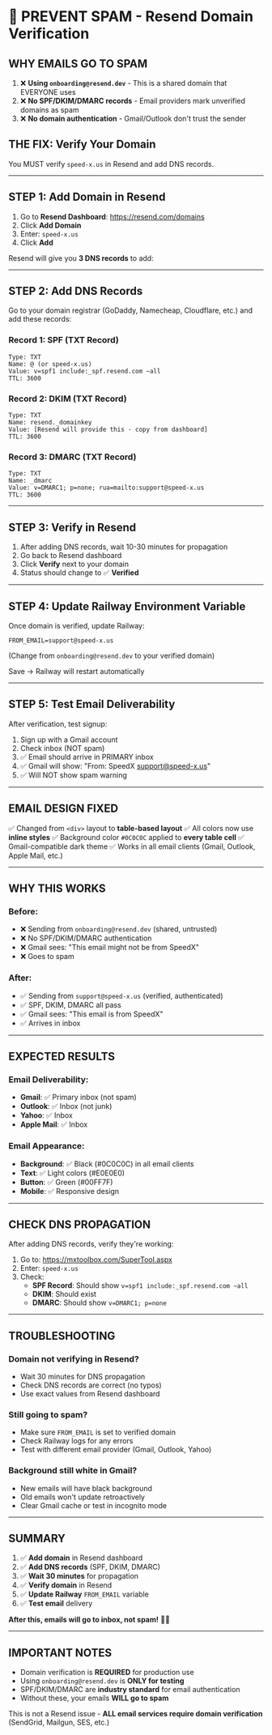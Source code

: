 # 🚨 PREVENT SPAM - Resend Domain Verification

## WHY EMAILS GO TO SPAM

1. ❌ **Using `onboarding@resend.dev`** - This is a shared domain that EVERYONE uses
2. ❌ **No SPF/DKIM/DMARC records** - Email providers mark unverified domains as spam
3. ❌ **No domain authentication** - Gmail/Outlook don't trust the sender

## THE FIX: Verify Your Domain

You MUST verify `speed-x.us` in Resend and add DNS records.

---

## STEP 1: Add Domain in Resend

1. Go to **Resend Dashboard**: https://resend.com/domains
2. Click **Add Domain**
3. Enter: `speed-x.us`
4. Click **Add**

Resend will give you **3 DNS records** to add:

---

## STEP 2: Add DNS Records

Go to your domain registrar (GoDaddy, Namecheap, Cloudflare, etc.) and add these records:

### Record 1: SPF (TXT Record)
```
Type: TXT
Name: @ (or speed-x.us)
Value: v=spf1 include:_spf.resend.com ~all
TTL: 3600
```

### Record 2: DKIM (TXT Record)
```
Type: TXT
Name: resend._domainkey
Value: [Resend will provide this - copy from dashboard]
TTL: 3600
```

### Record 3: DMARC (TXT Record)
```
Type: TXT
Name: _dmarc
Value: v=DMARC1; p=none; rua=mailto:support@speed-x.us
TTL: 3600
```

---

## STEP 3: Verify in Resend

1. After adding DNS records, wait 10-30 minutes for propagation
2. Go back to Resend dashboard
3. Click **Verify** next to your domain
4. Status should change to ✅ **Verified**

---

## STEP 4: Update Railway Environment Variable

Once domain is verified, update Railway:

```
FROM_EMAIL=support@speed-x.us
```

(Change from `onboarding@resend.dev` to your verified domain)

Save → Railway will restart automatically

---

## STEP 5: Test Email Deliverability

After verification, test signup:

1. Sign up with a Gmail account
2. Check inbox (NOT spam)
3. ✅ Email should arrive in PRIMARY inbox
4. ✅ Gmail will show: "From: SpeedX <support@speed-x.us>"
5. ✅ Will NOT show spam warning

---

## EMAIL DESIGN FIXED

✅ Changed from `<div>` layout to **table-based layout**
✅ All colors now use **inline styles** 
✅ Background color `#0C0C0C` applied to **every table cell**
✅ Gmail-compatible dark theme
✅ Works in all email clients (Gmail, Outlook, Apple Mail, etc.)

---

## WHY THIS WORKS

### Before:
- ❌ Sending from `onboarding@resend.dev` (shared, untrusted)
- ❌ No SPF/DKIM/DMARC authentication
- ❌ Gmail sees: "This email might not be from SpeedX"
- ❌ Goes to spam

### After:
- ✅ Sending from `support@speed-x.us` (verified, authenticated)
- ✅ SPF, DKIM, DMARC all pass
- ✅ Gmail sees: "This email is from SpeedX"
- ✅ Arrives in inbox

---

## EXPECTED RESULTS

### Email Deliverability:
- **Gmail**: ✅ Primary inbox (not spam)
- **Outlook**: ✅ Inbox (not junk)
- **Yahoo**: ✅ Inbox
- **Apple Mail**: ✅ Inbox

### Email Appearance:
- **Background**: ✅ Black (#0C0C0C) in all email clients
- **Text**: ✅ Light colors (#E0E0E0)
- **Button**: ✅ Green (#00FF7F)
- **Mobile**: ✅ Responsive design

---

## CHECK DNS PROPAGATION

After adding DNS records, verify they're working:

1. Go to: https://mxtoolbox.com/SuperTool.aspx
2. Enter: `speed-x.us`
3. Check:
   - **SPF Record**: Should show `v=spf1 include:_spf.resend.com ~all`
   - **DKIM**: Should exist
   - **DMARC**: Should show `v=DMARC1; p=none`

---

## TROUBLESHOOTING

### Domain not verifying in Resend?
- Wait 30 minutes for DNS propagation
- Check DNS records are correct (no typos)
- Use exact values from Resend dashboard

### Still going to spam?
- Make sure `FROM_EMAIL` is set to verified domain
- Check Railway logs for any errors
- Test with different email provider (Gmail, Outlook, Yahoo)

### Background still white in Gmail?
- New emails will have black background
- Old emails won't update retroactively
- Clear Gmail cache or test in incognito mode

---

## SUMMARY

1. ✅ **Add domain** in Resend dashboard
2. ✅ **Add DNS records** (SPF, DKIM, DMARC)
3. ✅ **Wait 30 minutes** for propagation
4. ✅ **Verify domain** in Resend
5. ✅ **Update Railway** `FROM_EMAIL` variable
6. ✅ **Test email** delivery

**After this, emails will go to inbox, not spam!** 📧✅

---

## IMPORTANT NOTES

- Domain verification is **REQUIRED** for production use
- Using `onboarding@resend.dev` is **ONLY for testing**
- SPF/DKIM/DMARC are **industry standard** for email authentication
- Without these, your emails **WILL go to spam**

This is not a Resend issue - **ALL email services require domain verification** (SendGrid, Mailgun, SES, etc.)

